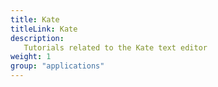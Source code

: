 ```yaml
---
title: Kate
titleLink: Kate
description:
   Tutorials related to the Kate text editor
weight: 1
group: "applications"
---
```


